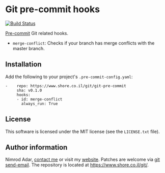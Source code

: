 # Git pre-commit hooks

[![Build
Status](https://travis-ci.org/adarnimrod/git-pre-commit.svg?branch=master)](https://travis-ci.org/adarnimrod/git-pre-commit)

[Pre-commit](http://pre-commit.com/) Git related hooks.

- `merge-conflict`: Checks if your branch has merge conflicts with the master
  branch.

## Installation

Add the following to your project's `.pre-commit-config.yaml`:

    -    repo: https://www.shore.co.il/git/git-pre-commit
         sha: v0.1.0
         hooks:
         - id: merge-conflict
           always_run: True

## License

This software is licensed under the MIT license (see the `LICENSE.txt` file).

## Author information

Nimrod Adar, [contact me](mailto:nimrod@shore.co.il) or visit my
[website](https://www.shore.co.il/). Patches are welcome via [git
send-email](http://git-scm.com/book/en/v2/Git-Commands-Email). The repository is
located at <https://www.shore.co.il/git/>.
